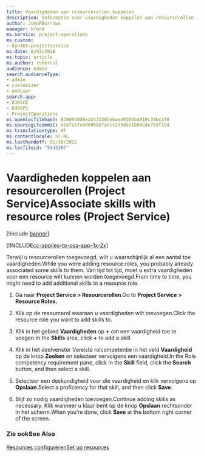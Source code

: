 ```yaml
---
title: Vaardigheden aan resourcerollen koppelen
description: Informatie over vaardigheden koppelen aan resourcerollen in Project Service
author: JohnPBurrows
manager: kfend
ms.service: project-operations
ms.custom:
- dyn365-projectservice
ms.date: 8/03/2018
ms.topic: article
ms.author: ruhercul
audience: Admin
search.audienceType:
- admin
- customizer
- enduser
search.app:
- D365CE
- D365PS
- ProjectOperations
ms.openlocfilehash: 8386948d8ea2431385e6aed9165b4018c34bcaf0
ms.sourcegitcommit: 418fa1fe9d605b8faccc2d5dee1b04b4e753f194
ms.translationtype: HT
ms.contentlocale: nl-NL
ms.lasthandoff: 02/10/2021
ms.locfileid: "5145307"
---
```

# <a name="associate-skills-with-resource-roles-project-service"></a><span data-ttu-id="3482b-103">Vaardigheden koppelen aan resourcerollen (Project Service)</span><span class="sxs-lookup"><span data-stu-id="3482b-103">Associate skills with resource roles (Project Service)</span></span>

[!include [banner](../includes/psa-now-project-operations.md)]

[!INCLUDE[cc-applies-to-psa-app-1x-2x](../includes/cc-applies-to-psa-app-1x-2x.md)]

<span data-ttu-id="3482b-104">Terwijl u resourcerollen toegevoegd, wilt u waarschijnlijk al een aantal toe vaardigheden.</span><span class="sxs-lookup"><span data-stu-id="3482b-104">While you were adding resource roles, you probably already associated some skills to them.</span></span> <span data-ttu-id="3482b-105">Van tijd tot tijd, moet u extra vaardigheden voor een resource wilt kunnen worden toegevoegd.</span><span class="sxs-lookup"><span data-stu-id="3482b-105">From time to time, you might need to add additional skills to a resource role.</span></span>  
  
1.  <span data-ttu-id="3482b-106">Ga naar **Project Service > Resourcerollen**.</span><span class="sxs-lookup"><span data-stu-id="3482b-106">Go to **Project Service > Resource Roles.**</span></span>  
  
2.  <span data-ttu-id="3482b-107">Klik op de resourcerol waaraan u vaardigheden wilt toevoegen.</span><span class="sxs-lookup"><span data-stu-id="3482b-107">Click the resource role you want to add skills to.</span></span>  
  
3.  <span data-ttu-id="3482b-108">Klik in het gebied **Vaardigheden** op **+** om een vaardigheid toe te voegen.</span><span class="sxs-lookup"><span data-stu-id="3482b-108">In the **Skills** area, click **+** to add a skill.</span></span>  
  
4.  <span data-ttu-id="3482b-109">Klik in het deelvenster Vereiste rolcompetentie in het veld **Vaardigheid** op de knop **Zoeken** en selecteer vervolgens een vaardigheid.</span><span class="sxs-lookup"><span data-stu-id="3482b-109">In the Role competency requirement pane, click in the **Skill** field, click the **Search** button,  and then select a skill.</span></span>  
  
5.  <span data-ttu-id="3482b-110">Selecteer een deskundigheid voor die vaardigheid en klik vervolgens op **Opslaan**.</span><span class="sxs-lookup"><span data-stu-id="3482b-110">Select a proficiency for that skill, and then click **Save**.</span></span>  
  
6.  <span data-ttu-id="3482b-111">Blijf zo nodig vaardigheden toevoegen.</span><span class="sxs-lookup"><span data-stu-id="3482b-111">Continue adding skills as necessary.</span></span> <span data-ttu-id="3482b-112">Klik wanneer u klaar bent op de knop **Opslaan** rechtsonder in het scherm.</span><span class="sxs-lookup"><span data-stu-id="3482b-112">When you’re done, click **Save** at the bottom right corner of the screen.</span></span>  
  
### <a name="see-also"></a><span data-ttu-id="3482b-113">Zie ook</span><span class="sxs-lookup"><span data-stu-id="3482b-113">See Also</span></span>  
 [<span data-ttu-id="3482b-114">Resources configureren</span><span class="sxs-lookup"><span data-stu-id="3482b-114">Set up resources</span></span>](../psa/set-up-resources.md)

